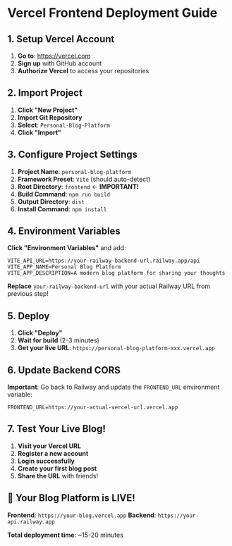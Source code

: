 # Vercel Frontend Deployment Guide

## 1. Setup Vercel Account

1. **Go to**: https://vercel.com
2. **Sign up** with GitHub account  
3. **Authorize Vercel** to access your repositories

## 2. Import Project

1. **Click "New Project"**
2. **Import Git Repository**
3. **Select**: `Personal-Blog-Platform`
4. **Click "Import"**

## 3. Configure Project Settings

1. **Project Name**: `personal-blog-platform` 
2. **Framework Preset**: `Vite` (should auto-detect)
3. **Root Directory**: `frontend` ← **IMPORTANT!**
4. **Build Command**: `npm run build`
5. **Output Directory**: `dist`
6. **Install Command**: `npm install`

## 4. Environment Variables

**Click "Environment Variables"** and add:

```
VITE_API_URL=https://your-railway-backend-url.railway.app/api
VITE_APP_NAME=Personal Blog Platform
VITE_APP_DESCRIPTION=A modern blog platform for sharing your thoughts
```

**Replace** `your-railway-backend-url` with your actual Railway URL from previous step!

## 5. Deploy

1. **Click "Deploy"**
2. **Wait for build** (2-3 minutes)
3. **Get your live URL**: `https://personal-blog-platform-xxx.vercel.app`

## 6. Update Backend CORS

**Important**: Go back to Railway and update the `FRONTEND_URL` environment variable:

```
FRONTEND_URL=https://your-actual-vercel-url.vercel.app
```

## 7. Test Your Live Blog!

1. **Visit your Vercel URL**
2. **Register a new account**
3. **Login successfully**  
4. **Create your first blog post**
5. **Share the URL** with friends!

## 🎉 Your Blog Platform is LIVE!

**Frontend**: `https://your-blog.vercel.app`
**Backend**: `https://your-api.railway.app`

**Total deployment time**: ~15-20 minutes